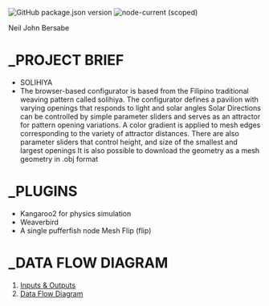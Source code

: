 ![GitHub package.json version](https://img.shields.io/github/package-json/v/mcneel/compute.rhino3d.appserver/main?label=version&style=flat-square)
![node-current (scoped)](https://img.shields.io/badge/dynamic/json?label=node&query=engines.node&url=https%3A%2F%2Fraw.githubusercontent.com%2Fmcneel%2Fcompute.rhino3d.appserver%2Fmain%2Fpackage.json&style=flat-square&color=dark-green)


Neil John Bersabe

# _PROJECT BRIEF
- SOLIHIYA
- The browser-based configurator is based from the Filipino traditional weaving pattern called solihiya. 
The configurator defines a pavilion with varying openings that responds to light and solar angles
Solar Directions can be controlled by simple parameter sliders and serves as an attractor for pattern opening variations.
A color gradient is applied to mesh edges corresponding to the variety of attractor distances.
There are also parameter sliders that control height, and size of the smallest and largest openings
It is also possible to download the geometry as a mesh geometry in .obj format

# _PLUGINS
- Kangaroo2 for physics simulation
- Weaverbird
- A single pufferfish node Mesh Flip (flip)

# _DATA FLOW DIAGRAM
1. [Inputs & Outputs](docs/InputOutput.png)
2. [Data Flow Diagram](docs/DataFlow.png)
